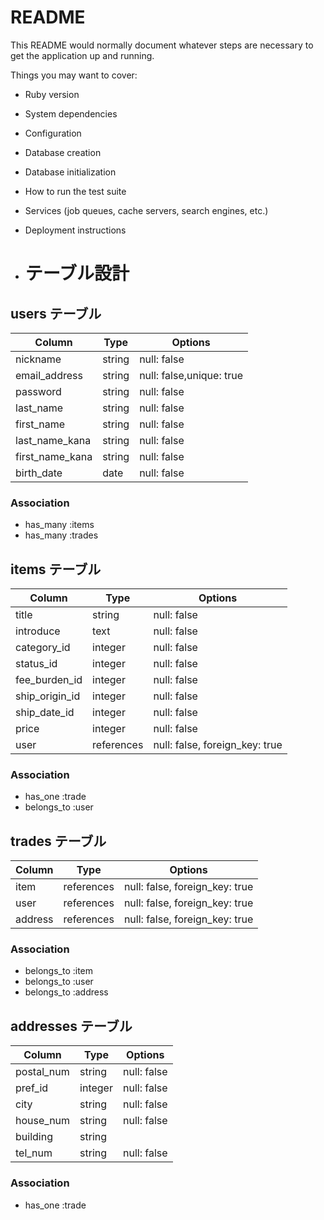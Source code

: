 # README

This README would normally document whatever steps are necessary to get the
application up and running.

Things you may want to cover:

* Ruby version

* System dependencies

* Configuration

* Database creation

* Database initialization

* How to run the test suite

* Services (job queues, cache servers, search engines, etc.)

* Deployment instructions

* # テーブル設計

## users テーブル

| Column            | Type              | Options                 |
| ----------------- | ----------------- | ----------------------- |
| nickname          | string            | null: false             |
| email_address     | string            | null: false,unique: true|
| password          | string            | null: false             |
| last_name         | string            | null: false             |
| first_name        | string            | null: false             |
| last_name_kana    | string            | null: false             |
| first_name_kana   | string            | null: false             |
| birth_date        | date              | null: false             |

### Association
- has_many :items
- has_many :trades

## items テーブル

| Column            | Type              | Options                        |
| ----------------- | ----------------- | ------------------------------ |
| title             | string            | null: false                    |
| introduce         | text              | null: false                    | 
| category_id       | integer           | null: false                    |
| status_id         | integer           | null: false                    |
| fee_burden_id     | integer           | null: false                    |
| ship_origin_id    | integer           | null: false                    |
| ship_date_id      | integer           | null: false                    |
| price             | integer           | null: false                    |
| user              | references        | null: false, foreign_key: true |

### Association
- has_one :trade
- belongs_to :user

## trades テーブル

| Column               | Type            | Options                        |
| -------------------  | --------------- | ------------------------------ |
| item                 | references      | null: false, foreign_key: true |
| user                 | references      | null: false, foreign_key: true |
| address              | references      | null: false, foreign_key: true |


### Association
- belongs_to :item
- belongs_to :user
- belongs_to :address

## addresses テーブル

| Column               | Type            | Options                        |
| -------------------  | --------------- | ------------------------------ |
| postal_num           | string          | null: false                    |
| pref_id              | integer         | null: false                    |
| city                 | string          | null: false                    |
| house_num            | string          | null: false                    |
| building             | string          |                                |
| tel_num              | string          | null: false                    |

### Association
- has_one :trade